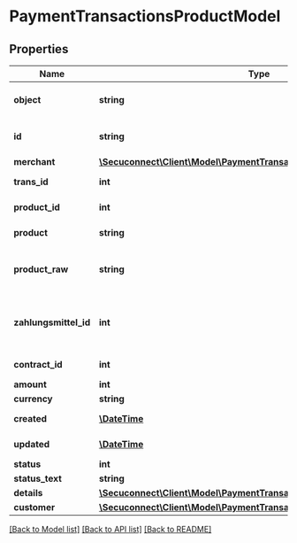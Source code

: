 # PaymentTransactionsProductModel

## Properties
Name | Type | Description | Notes
------------ | ------------- | ------------- | -------------
**object** | **string** | Object of payment container | [optional] 
**id** | **string** | Id of payment container | [optional] 
**merchant** | [**\Secuconnect\Client\Model\PaymentTransactionsProductModelMerchant**](PaymentTransactionsProductModelMerchant.md) |  | [optional] 
**trans_id** | **int** | Transaction identifier | [optional] 
**product_id** | **int** | Product identifier | [optional] 
**product** | **string** | Product type | [optional] 
**product_raw** | **string** | the name of the payment product | [optional] 
**zahlungsmittel_id** | **int** | The internal id of the stored payment instrument. | [optional] 
**contract_id** | **int** | Contract identifier | [optional] 
**amount** | **int** | WTF? | [optional] 
**currency** | **string** | WTF?? | [optional] 
**created** | [**\DateTime**](\DateTime.md) | Created at date | [optional] 
**updated** | [**\DateTime**](\DateTime.md) | Updated at date | [optional] 
**status** | **int** | WTF?? | [optional] 
**status_text** | **string** | WTF?? | [optional] 
**details** | [**\Secuconnect\Client\Model\PaymentTransactionsProductModelDetails**](PaymentTransactionsProductModelDetails.md) |  | [optional] 
**customer** | [**\Secuconnect\Client\Model\PaymentTransactionsProductModelCustomer**](PaymentTransactionsProductModelCustomer.md) |  | [optional] 

[[Back to Model list]](../README.md#documentation-for-models) [[Back to API list]](../README.md#documentation-for-api-endpoints) [[Back to README]](../README.md)


